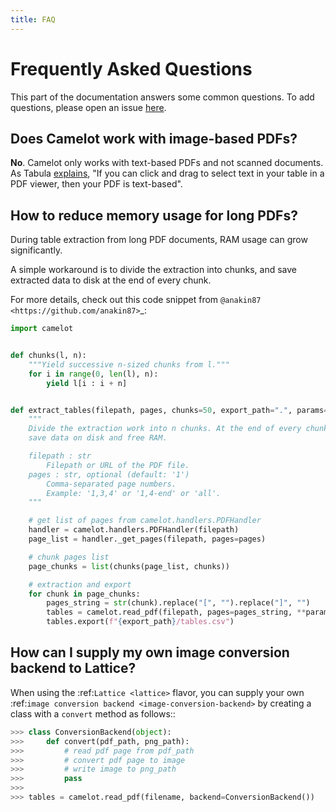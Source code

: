 ```yaml
---
title: FAQ
---
```


# Frequently Asked Questions

This part of the documentation answers some common questions. To add questions, please open an issue [here](https://github.com/camelot-dev/camelot/issues/new).

## Does Camelot work with image-based PDFs?

**No**. Camelot only works with text-based PDFs and not scanned documents. As Tabula [explains](https://github.com/tabulapdf/tabula#why-tabula), "If you can click and drag to select text in your table in a PDF viewer, then your PDF is text-based".


## How to reduce memory usage for long PDFs?

During table extraction from long PDF documents, RAM usage can grow significantly.

A simple workaround is to divide the extraction into chunks, and save extracted data to disk at the end of every chunk.

For more details, check out this code snippet from `@anakin87 <https://github.com/anakin87>`_:


``` python
import camelot


def chunks(l, n):
    """Yield successive n-sized chunks from l."""
    for i in range(0, len(l), n):
        yield l[i : i + n]


def extract_tables(filepath, pages, chunks=50, export_path=".", params={}):
    """
    Divide the extraction work into n chunks. At the end of every chunk,
    save data on disk and free RAM.

    filepath : str
        Filepath or URL of the PDF file.
    pages : str, optional (default: '1')
        Comma-separated page numbers.
        Example: '1,3,4' or '1,4-end' or 'all'.
    """

    # get list of pages from camelot.handlers.PDFHandler
    handler = camelot.handlers.PDFHandler(filepath)
    page_list = handler._get_pages(filepath, pages=pages)

    # chunk pages list
    page_chunks = list(chunks(page_list, chunks))

    # extraction and export
    for chunk in page_chunks:
        pages_string = str(chunk).replace("[", "").replace("]", "")
        tables = camelot.read_pdf(filepath, pages=pages_string, **params)
        tables.export(f"{export_path}/tables.csv")
```
## How can I supply my own image conversion backend to Lattice?

When using the :ref:`Lattice <lattice>` flavor, you can supply your own :ref:`image conversion backend <image-conversion-backend>` by creating a class with a ``convert`` method as follows::

``` python
>>> class ConversionBackend(object):
>>>     def convert(pdf_path, png_path):
>>>         # read pdf page from pdf_path
>>>         # convert pdf page to image
>>>         # write image to png_path
>>>         pass
>>>
>>> tables = camelot.read_pdf(filename, backend=ConversionBackend())
```